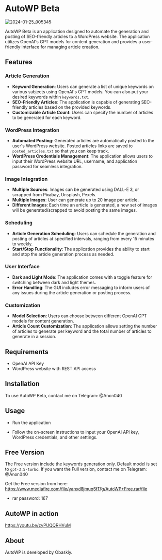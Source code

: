 # AutoWP Beta

![2024-01-25_005345](https://github.com/obaskly/AutoWP/assets/11092871/edabe541-c5b8-4691-a56f-6f58fec67738)

AutoWP Beta is an application designed to automate the generation and posting of SEO-friendly articles to a WordPress website. The application utilizes OpenAI's GPT models for content generation and provides a user-friendly interface for managing article creation.

## Features

### Article Generation

- **Keyword Generation**: Users can generate a list of unique keywords on various subjects using OpenAI's GPT models. You can also put your desired keywords within `keywords.txt`.
- **SEO-Friendly Articles**: The application is capable of generating SEO-friendly articles based on the provided keywords.
- **Customizable Article Count**: Users can specify the number of articles to be generated for each keyword.

### WordPress Integration

- **Automated Posting**: Generated articles are automatically posted to the user's WordPress website. Posted articles links are saved to `posted_articles.txt` so that you can keep track.
- **WordPress Credentials Management**: The application allows users to input their WordPress website URL, username, and application password for seamless integration.

### Image Integration

- **Multiple Sources**: Images can be generated using DALL-E 3, or scrapped from Pixabay, Unsplash, Pexels.
- **Multiple Images**: User can generate up to 20 image per article.
- **Different Images**: Each time an article is generated, a new set of images will be generated/scrapped to avoid posting the same images. 

### Scheduling

- **Article Generation Scheduling**: Users can schedule the generation and posting of articles at specified intervals, ranging from every 15 minutes to weekly.
- **Start/Stop Functionality**: The application provides the ability to start and stop the article generation process as needed.

### User Interface

- **Dark and Light Mode**: The application comes with a toggle feature for switching between dark and light themes.
- **Error Handling**: The GUI includes error messaging to inform users of any issues during the article generation or posting process.

### Customization

- **Model Selection**: Users can choose between different OpenAI GPT models for content generation.
- **Article Count Customization**: The application allows setting the number of articles to generate per keyword and the total number of articles to generate in a session.

## Requirements

- OpenAI API Key
- WordPress website with REST API access

## Installation

To use AutoWP Beta, contact me on Telegram: @Anon040

## Usage

- Run the application

- Follow the on-screen instructions to input your OpenAI API key, WordPress credentials, and other settings.

## Free Version

The Free version include the keywords generation only. Default model is set to `gpt-3.5-turbo`. If you want the Full version, contact me on Telegram: @Anon040

Get the Free version from here: https://www.mediafire.com/file/yanxd8jmuq6f17g/AutoWP+Free.rar/file

- rar password: 167

## AutoWP in action

https://youtu.be/zyPUQQRHVuM

## About

AutoWP is developed by Obaskly.
